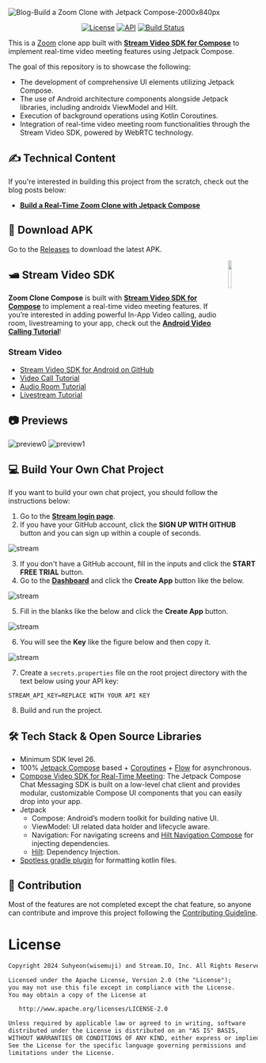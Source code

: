 ![Blog-Build a Zoom Clone with Jetpack Compose-2000x840px](figures/cover.jpg)

<p align="center">
  <a href="https://opensource.org/licenses/Apache-2.0"><img alt="License" src="https://img.shields.io/badge/License-Apache%202.0-blue.svg"/></a>
  <a href="https://android-arsenal.com/api?level=26"><img alt="API" src="https://img.shields.io/badge/API-26%2B-brightgreen.svg?style=flat"/></a>
  <a href="https://github.com/wisemuji/zoom-clone-compose/actions/workflows/android.yml"><img alt="Build Status" src="https://github.com/wisemuji/zoom-clone-compose/actions/workflows/android.yml/badge.svg"/></a>
</p>

This is a [Zoom](https://zoom.us/) clone app built with __[Stream Video SDK for Compose](https://getstream.io/video/sdk/android/?utm_source=Github&utm_medium=external_write[…]_campaign=Github_Mar2024_ZoomAndroidClone&utm_term=suhyeon)__ to implement real-time video meeting features using Jetpack Compose.

The goal of this repository is to showcase the following:

- The development of comprehensive UI elements utilizing Jetpack Compose.
- The use of Android architecture components alongside Jetpack libraries, including androidx ViewModel and Hilt.
- Execution of background operations using Kotlin Coroutines.
- Integration of real-time video meeting room functionalities through the Stream Video SDK, powered by WebRTC technology.

## ✍️ Technical Content

If you're interested in building this project from the scratch, check out the blog posts below:

- **[Build a Real-Time Zoom Clone with Jetpack Compose](https://getstream.io/blog/zoom-clone-compose/)**

## 📲 Download APK
Go to the [Releases](https://github.com/wisemuji/zoom-clone-compose/releases) to download the latest APK.

<a href="https://getstream.io/video/sdk/android/?utm_source=Github&utm_medium=external_write[…]_campaign=Github_Mar2024_ZoomAndroidClone&utm_term=suhyeon">
<img src="https://user-images.githubusercontent.com/24237865/138428440-b92e5fb7-89f8-41aa-96b1-71a5486c5849.png" align="right" width="12%"/>
</a>

## 🛥 Stream Video SDK
**Zoom Clone Compose** is built with __[Stream Video SDK for Compose](https://getstream.io/video/sdk/android/?utm_source=Github&utm_medium=external_write[…]_campaign=Github_Mar2024_ZoomAndroidClone&utm_term=suhyeon)__ to implement a real-time video meeting features. If you’re interested in adding powerful In-App Video calling, audio room, livestreaming to your app, check out the __[Android Video Calling Tutorial](https://getstream.io/video/sdk/android/tutorial/video-calling/?utm_source=Github&utm_medium=external_write[…]_campaign=Github_Mar2024_ZoomAndroidClone&utm_term=suhyeon)__!

### Stream Video

- [Stream Video SDK for Android on GitHub](https://github.com/getstream/stream-video-android?utm_source=Github&utm_medium=external_write[…]_campaign=Github_Mar2024_ZoomAndroidClone&utm_term=suhyeon)
- [Video Call Tutorial](https://getstream.io/video/docs/android/tutorials/video-calling?utm_source=Github&utm_medium=external_write[…]_campaign=Github_Mar2024_ZoomAndroidClone&utm_term=suhyeon)
- [Audio Room Tutorial](https://getstream.io/video/docs/android/tutorials/audio-room?utm_source=Github&utm_medium=external_write[…]_campaign=Github_Mar2024_ZoomAndroidClone&utm_term=suhyeon)
- [Livestream Tutorial](https://getstream.io/video/docs/android/tutorials/livestream?utm_source=Github&utm_medium=external_write[…]_campaign=Github_Mar2024_ZoomAndroidClone&utm_term=suhyeon)

## 📷 Previews

![preview0](previews/preview0.png)
![preview1](previews/preview1.png)

## 💻 Build Your Own Chat Project

If you want to build your own chat project, you should follow the instructions below:

1. Go to the __[Stream login page](https://getstream.io/try-for-free?utm_source=Github&utm_medium=external_write[…]_campaign=Github_Mar2024_ZoomAndroidClone&utm_term=suhyeon)__.
2. If you have your GitHub account, click the **SIGN UP WITH GITHUB** button and you can sign up within a couple of seconds.

![stream](figures/stream0.png)

3. If you don't have a GitHub account, fill in the inputs and click the **START FREE TRIAL** button.
4. Go to the __[Dashboard](https://dashboard.getstream.io?utm_source=Github&utm_medium=external_write[…]_campaign=Github_Mar2024_ZoomAndroidClone&utm_term=suhyeon)__ and click the **Create App** button like the below.

![stream](figures/stream1.png)

5. Fill in the blanks like the below and click the **Create App** button.

![stream](figures/stream2.png)

6. You will see the **Key** like the figure below and then copy it.

![stream](figures/stream3.png)

7. Create a `secrets.properties` file on the root project directory with the text below using your API key:

```
STREAM_API_KEY=REPLACE WITH YOUR API KEY
```

8. Build and run the project.

## 🛠 Tech Stack & Open Source Libraries
- Minimum SDK level 26.
- 100% [Jetpack Compose](https://developer.android.com/jetpack/compose) based + [Coroutines](https://github.com/Kotlin/kotlinx.coroutines) + [Flow](https://kotlin.github.io/kotlinx.coroutines/kotlinx-coroutines-core/kotlinx.coroutines.flow/) for asynchronous.
- [Compose Video SDK for Real-Time Meeting](https://getstream.io/video/docs/android/tutorials/video-calling?utm_source=Github&utm_medium=external_write[…]_campaign=Github_Mar2024_ZoomAndroidClone&utm_term=suhyeon): The Jetpack Compose Chat Messaging SDK is built on a low-level chat client and provides modular, customizable Compose UI components that you can easily drop into your app.
- Jetpack
  - Compose: Android’s modern toolkit for building native UI.
  - ViewModel: UI related data holder and lifecycle aware.
  - Navigation: For navigating screens and [Hilt Navigation Compose](https://developer.android.com/jetpack/compose/libraries#hilt) for injecting dependencies.
  - [Hilt](https://dagger.dev/hilt/): Dependency Injection.
- [Spotless gradle plugin](https://github.com/diffplug/spotless/tree/main/plugin-gradle) for formatting kotlin files.

## 🤝 Contribution

Most of the features are not completed except the chat feature, so anyone can contribute and improve this project following the [Contributing Guideline](https://github.com/wisemuji/zoom-clone-compose/blob/main/CONTRIBUTING.md).

# License
```xml
Copyright 2024 Suhyeon(wisemuji) and Stream.IO, Inc. All Rights Reserved.

Licensed under the Apache License, Version 2.0 (the "License");
you may not use this file except in compliance with the License.
You may obtain a copy of the License at

   http://www.apache.org/licenses/LICENSE-2.0

Unless required by applicable law or agreed to in writing, software
distributed under the License is distributed on an "AS IS" BASIS,
WITHOUT WARRANTIES OR CONDITIONS OF ANY KIND, either express or implied.
See the License for the specific language governing permissions and
limitations under the License.
```
